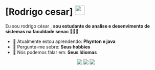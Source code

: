 # [Rodrigo cesar] <img src="https://github.com/TheDudeThatCode/TheDudeThatCode/blob/master/Assets/Mario_Hello_Big.gif" width="30px">

Eu sou rodrigo césar <strong></strong>, <strong> sou estudante de analise e desenvimento de sistemas na faculdade senac</strong> 👨🏻‍💻 

- 🚀 Atualmente estou aprendendo: <strong>Phynton e java</strong> 
- 💬 Pergunte-me sobre: <strong>Seus hobbies</strong>
- 📣 Nós podemos falar em: <strong>Seus Idiomas</strong>

<div align="center">

  <a href="#" alt="Gmail">
    <img src="https://encrypted-tbn0.gstatic.com/images?q=tbn:ANd9GcTmkRK-RUWzWxIa6U3uD1w6nipqysm-zyJXNg&s"/></a>

  <a href="#" alt="Linkedin">
    <img src="https://img.shields.io/badge/-Linkedin-0e76a8?style=flat-square&logo=Linkedin&logoColor=white&link=LINK-DO-SEU-LINKEDIN" /></a>

  <a href="#" alt="Instagram">
    <img src="https://img.shields.io/badge/-Instagram-DF0174?style=flat-square&labelColor=DF0174&logo=instagram&logoColor=white&link=LINK-DO-SEU-INSTAGRAM"/></a>

</div>
